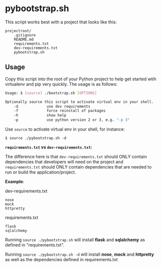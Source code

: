 # pybootstrap.sh

This script works best with a project that looks like this:

```
projectroot/
    .gitignore
    README.md
    requirements.txt
    dev-requirements.txt
    pybootstrap.sh
```

## Usage

Copy this script into the root of your Python project to help get started wtih virtualenv
and pip very quickly.  The usage is as follows:

```sh
Usage: $ [source] ./bootstrap.sh [OPTIONS]

Optionally source this script to activate virtual env in your shell.
    -d             use dev requirements
    -f             force reinstall of packages
    -h             show help
    -p             use python version 2 or 3, e.g. "-p 3"
```

Use `source` to activate virtual env in your shell, for instance:

```
$ source ./pybootstrap.sh -d
```

**`requirements.txt` vs `dev-requirements.txt`:**

The difference here is that `dev-requirements.txt` should ONLY contain dependencies
that developers will need on the project and `requirements.txt` should ONLY
contain dependencies that are needed to run or build the application/project.

**Example**:

dev-requirements.txt
```
nose
mock
httpretty
```

requirements.txt
```
flask
sqlalchemy
```

Running `source ./pybootstrap.sh` will install **flask** and **sqlalchemy** as defined in "requirements.txt".

Running `source ./pybootstrap.sh -d` will install **nose**, **mock** and **httpretty** as well as
the dependencies defined in requirements.txt
